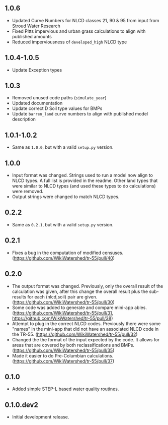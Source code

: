 ## 1.0.6

- Updated Curve Numbers for NLCD classes 21, 90 & 95 from input from Stroud Water Research
- Fixed Pitts impervious and urban grass calculations to align with published amounts
- Reduced imperviousness of `developed_high` NLCD type

## 1.0.4-1.0.5

- Update Exception types

## 1.0.3

- Removed unused code paths (`simulate_year`)
- Updated documentation
- Update correct D Soil type values for BMPs
- Update `barren_land` curve numbers to align with published model description

## 1.0.1-1.0.2

- Same as `1.0.0`, but with a valid `setup.py` version.

## 1.0.0

- Input format was changed. Strings used to run a model now align to NLCD types. A full list is provided in the readme. Other land types that were similar to NLCD types (and used these types to do calculations) were removed.
- Output strings were changed to match NLCD types.

## 0.2.2

- Same as `0.2.1`, but with a valid `setup.py` version.

## 0.2.1

- Fixes a bug in the computation of modified censuses. (https://github.com/WikiWatershed/tr-55/pull/40)

## 0.2.0

- The output format was changed. Previously, only the overall result of the calculation was given, after this change the overall result plus the sub-results for each (nlcd,soil) pair are given. (https://github.com/WikiWatershed/tr-55/pull/30)
- Some code was added to generate and compare mini-app ables. (https://github.com/WikiWatershed/tr-55/pull/31, https://github.com/WikiWatershed/tr-55/pull/38)
- Attempt to plug in the correct NLCD codes. Previously there were some "names" in the mini-app that did not have an associated NLCD code in the TR-55. (https://github.com/WikiWatershed/tr-55/pull/32)
- Changed the the format of the input expected by the code. It allows for areas that are covered by both reclassifications and BMPs. (https://github.com/WikiWatershed/tr-55/pull/35)
- Made it easier to do Pre-Columbian calculations. (https://github.com/WikiWatershed/tr-55/pull/37)

## 0.1.0

- Added simple STEP-L based water quality routines.

## 0.1.0.dev2

- Initial development release.
